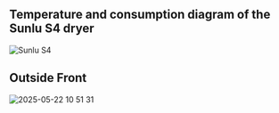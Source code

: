 ## Temperature and consumption diagram of the Sunlu S4 dryer
![Sunlu S4](https://github.com/user-attachments/assets/3059f17f-31e1-4146-9ce8-698d15483e8d)

## Outside Front
![2025-05-22 10 51 31](https://github.com/user-attachments/assets/c69daa8e-0010-4b6c-8400-1d87cbeaa3b2)
